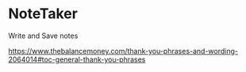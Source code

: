 # NoteTaker
 Write and Save notes


https://www.thebalancemoney.com/thank-you-phrases-and-wording-2064014#toc-general-thank-you-phrases